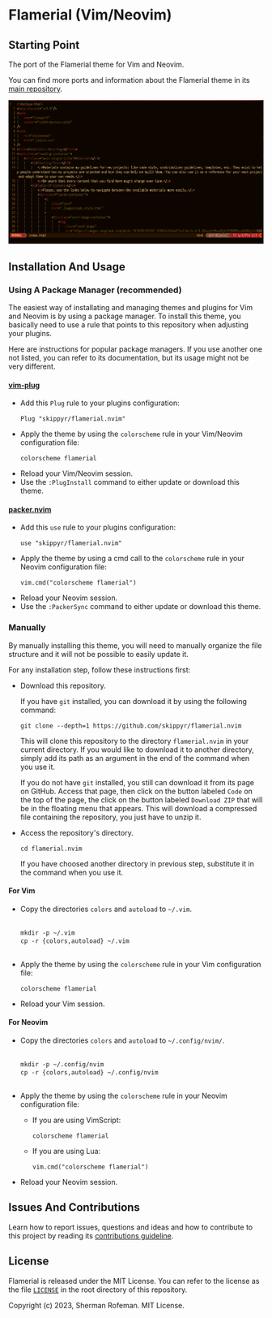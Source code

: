 <h1>Flamerial (Vim/Neovim)</h1>
	<h2>Starting Point</h2>
		<p>The port of the Flamerial theme for Vim and Neovim.</p>
		<p>You can find more ports and information about the Flamerial theme in its <a href="https://github.com/skippyr/flamerial">main repository</a>.</p>
		<img src="./images/preview.png"/>
	<h2>Installation And Usage</h2>
		<h3>Using A Package Manager (recommended)</h3>
			<p>The easiest way of installating and managing themes and plugins for Vim and Neovim is by using a package manager. To install this theme, you basically need to use a rule that points to this repository when adjusting your plugins.</p>
			<p>Here are instructions for popular package managers. If you use another one not listed, you can refer to its documentation, but its usage might not be very different.</p>
			<h4><a href="https://github.com/junegunn/vim-plug">vim-plug</a></h4>
				<ul>
					<li>Add this <code>Plug</code> rule to your plugins configuration:</li>
						<pre><code>Plug "skippyr/flamerial.nvim"</code></pre>
					<li>Apply the theme by using the <code>colorscheme</code> rule in your Vim/Neovim configuration file:</li>
						<pre><code>colorscheme flamerial</code></pre>
					<li>Reload your Vim/Neovim session.</li>
					<li>Use the <code>:PlugInstall</code> command to either update or download this theme.</li>
				</ul>
			<h4><a href="https://github.com/wbthomason/packer.nvim">packer.nvim</a></h4>
				<ul>
					<li>Add this <code>use</code> rule to your plugins configuration:</li>
						<pre><code>use "skippyr/flamerial.nvim"</code></pre>
					<li>Apply the theme by using a cmd call to the <code>colorscheme</code> rule in your Neovim configuration file:</li>
						<pre><code>vim.cmd("colorscheme flamerial")</code></pre>
					<li>Reload your Neovim session.</li>
					<li>Use the <code>:PackerSync</code> command to either update or download this theme.</li>
				</ul>
		<h3>Manually</h3>
			<p>By manually installing this theme, you will need to manually organize the file structure and it will not be possible to easily update it.</p>
			<p>For any installation step, follow these instructions first:</p>
			<ul>
				<li>Download this repository.</li>
				<p>If you have <code>git</code> installed, you can download it by using the following command:</p>
					<pre><code>git clone --depth=1 https://github.com/skippyr/flamerial.nvim</code></pre>
				<p>This will clone this repository to the directory <code>flamerial.nvim</code> in your current directory. If you would like to download it to another directory, simply add its path as an argument in the end of the command when you use it.</p>
				<p>If you do not have <code>git</code> installed, you still can download it from its page on GitHub. Access that page, then click on the button labeled <code>Code</code> on the top of the page, the click on the button labeled <code>Download ZIP</code> that will be in the floating menu that appears. This will download a compressed file containing the repository, you just have to unzip it.</p>
				<li>Access the repository's directory.</li>
					<pre><code>cd flamerial.nvim</code></pre>
					<p>If you have choosed another directory in previous step, substitute it in the command when you use it.</p>
			</ul>
			<h4>For Vim</h4>
				<ul>
					<li>Copy the directories <code>colors</code> and <code>autoload</code> to <code>~/.vim</code>.</li>
					<pre><code>
mkdir -p ~/.vim
cp -r {colors,autoload} ~/.vim
					</code></pre>
					<li>Apply the theme by using the <code>colorscheme</code> rule in your Vim configuration file:</li>
						<pre><code>colorscheme flamerial</code></pre>
					<li>Reload your Vim session.</li>
				</ul>
			<h4>For Neovim</h4>
				<ul>
					<li>Copy the directories <code>colors</code> and <code>autoload</code> to <code>~/.config/nvim/</code>.</li>
					<pre><code>
mkdir -p ~/.config/nvim
cp -r {colors,autoload} ~/.config/nvim
					</code></pre>
					<li>Apply the theme by using the <code>colorscheme</code> rule in your Neovim configuration file:</li>
						<ul>
							<li>If you are using VimScript:</li>
								<pre><code>colorscheme flamerial</code></pre>
							<li>If you are using Lua:</li>
								<pre><code>vim.cmd("colorscheme flamerial")</code></pre>
						</ul>
					<li>Reload your Neovim session.</li>
				</ul>
	<h2>Issues And Contributions</h2>
		<p>Learn how to report issues, questions and ideas and how to contribute to this project by reading its <a href="https://skippyr.github.io/materials/pages/contributions_guideline.html">contributions guideline</a>.</p>
	<h2>License</h2>
		<p>Flamerial is released under the MIT License. You can refer to the license as the file <code><a href="https://github.com/skippyr/flamerial.nvim/blob/main/LICENSE">LICENSE</a></code> in the root directory of this repository.</p>
		<p>Copyright (c) 2023, Sherman Rofeman. MIT License.</p>

